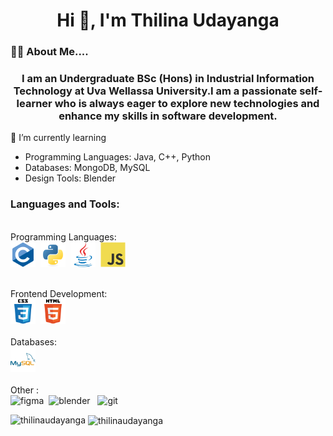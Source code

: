 <h1 align="center">Hi 👋, I'm Thilina Udayanga</h1>
<h3>👨‍💻 About Me....</h3>
<h3 align="center">
I am an Undergraduate BSc (Hons) in Industrial Information Technology at Uva Wellassa University.I am a passionate self-learner who is always eager to explore new technologies and enhance my skills in software development.</h3>

🌱 I’m currently learning<br>
- Programming Languages: Java, C++, Python <br>
- Databases: MongoDB, MySQL <br>
- Design Tools: Blender

<!--<h3 align="left">Connect with me:</h3>-->
<p align="left">
</p>

<h3 align="left">Languages and Tools:</h3>
<p align="left"> 
<br>Programming Languages: <br> 
  <img src="https://raw.githubusercontent.com/devicons/devicon/master/icons/c/c-original.svg" alt="c" width="40" height="40"/>&nbsp;
  <img src="https://raw.githubusercontent.com/devicons/devicon/master/icons/python/python-original.svg" alt="python" width="40" height="40"/>&nbsp;
  <img src="https://raw.githubusercontent.com/devicons/devicon/master/icons/java/java-original.svg" alt="java" width="40" height="40"/>&nbsp;
  <img src="https://raw.githubusercontent.com/devicons/devicon/master/icons/javascript/javascript-original.svg" alt="javascript" width="40" height="40"/>&nbsp;
    
<br>Frontend Development: <br>
  <img src="https://raw.githubusercontent.com/devicons/devicon/master/icons/css3/css3-original-wordmark.svg" alt="css3" width="40" height="40"/>&nbsp;
  <img src="https://raw.githubusercontent.com/devicons/devicon/master/icons/html5/html5-original-wordmark.svg" alt="html5" width="40" height="40"/>&nbsp;
  <br>
<br>Databases:<br>
  <img src="https://raw.githubusercontent.com/devicons/devicon/master/icons/mysql/mysql-original-wordmark.svg" alt="mysql" width="40" height="40"/>&nbsp;
  <br>
<br>Other : <br>
  <img src="https://www.vectorlogo.zone/logos/figma/figma-icon.svg" alt="figma" width="40" height="40"/>&nbsp;
  <img src="https://download.blender.org/branding/community/blender_community_badge_white.svg" alt="blender" width="40" height="40"/> &nbsp;
  <img src="https://www.vectorlogo.zone/logos/git-scm/git-scm-icon.svg" alt="git" width="40" height="40"/>
<br>
</p>

<p><img align="left" src="https://github-readme-stats.vercel.app/api/top-langs?username=thilinaudayanga&show_icons=true&locale=en&layout=compact" alt="thilinaudayanga" /></p>

<p>&nbsp;<img align="center" src="https://github-readme-stats.vercel.app/api?username=thilinaudayanga&show_icons=true&locale=en" alt="thilinaudayanga" /></p>

